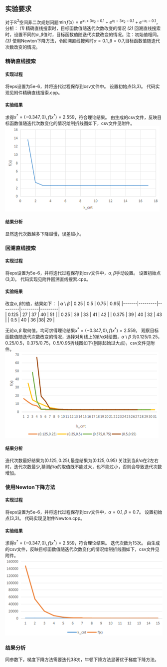 ## 实验要求
对于$\mathbb{R}^2$空间非二次规划问题$\min f(x)=e^{x_1+3x_2-0.1}+e^{x_1-3x_2-0.1}+e^{-x_1-0.1}$，分析：
*(1)* 精确直线搜索时，目标函数值随迭代次数改变的情况
*(2)* 回溯直线搜索时，设置不同的$\alpha,\beta$值时，目标函数值随迭代次数改变的情况。注：初始值相同。
*(3)* 使用Newton下降方法，令回溯直线搜索时$\alpha =0.1,\beta = 0.7$,目标函数值随迭代次数改变的情况。
### 精确直线搜索

#### 实现过程
将eps设置为5e-6，并将迭代过程保存到csv文件中。
设置初始点(3,3)。
代码实现见附件精确直线搜索.cpp。

#### 实验结果
求得$x^*=(-0.347,0),f(x^*)=2.559$，符合理论结果。
由生成的csv文件，反映目标函数值随迭代次数变化的情况绘制折线图如下，csv文件见附件。
<img src="1.png">

#### 结果分析
显然迭代次数越多下降越慢，误差越小。

### 回溯直线搜索

#### 实现过程
将eps设置为5e-6，并将迭代过程保存到csv文件中，$\alpha,\beta$手动设置。
设置初始点(3,3)。
代码实现见附件回溯直线搜索.cpp。

#### 实验结果
改变$\alpha , \beta$的值，结果如下：
|  $\alpha$ \  $\beta$     | 0.25 | 0.5 | 0.75 | 0.95| 
|-------|---------|---------|---------|---------|  
| 0.125 | 27 | 37 | 40 | 51 | 
| 0.25 | 39 | 33 | 41 |  42 | 
| 0.375 | 39 | 40 | 32 |  43 | 
|  0.5     | 40  | 36 |38| 29 | 

无论$\alpha , \beta$ 取何值，均可求得理论结果$x^*=(-0.347,0),f(x^*)=2.559$。
观察目标函数值随迭代次数改变的情况，选择对角线上的$\beta$/$\alpha$对绘图，$\alpha$ \  $\beta$ 为0.125/0.25，0.25/0.5，0.375/0.75，0.5/0.95折线图如下(刨除起始过大点)，csv文件见附件。
<img src="2.png">

#### 结果分析
迭代次数最好结果为$(0.125,0.25)$,最差结果为$(0.125,0.95)$
关注到当$\beta$/$\alpha$在2左右时，迭代次数最少,猜测$\beta / \alpha$的取值既不能过大，也不能过小，否则会导致迭代次数增加。

### 使用Newton下降方法

#### 实现过程
将eps设置为5e-6，并将迭代过程保存到csv文件中，$\alpha = 0.1,\beta = 0.7$。
设置初始点(3,3)。
代码实现见附件Newton.cpp。

#### 实验结果
求得$x^*=(-0.347,0),f(x^*)=2.559$，符合理论结果。
迭代次数为15次。
由生成的csv文件，反映目标函数值随迭代次数变化的情况绘制折线图如下，csv文件见附件。
<img src="3.png">

### 结果分析
同参数下，梯度下降方法需要迭代38次，牛顿下降方法显著优于梯度下降方法。